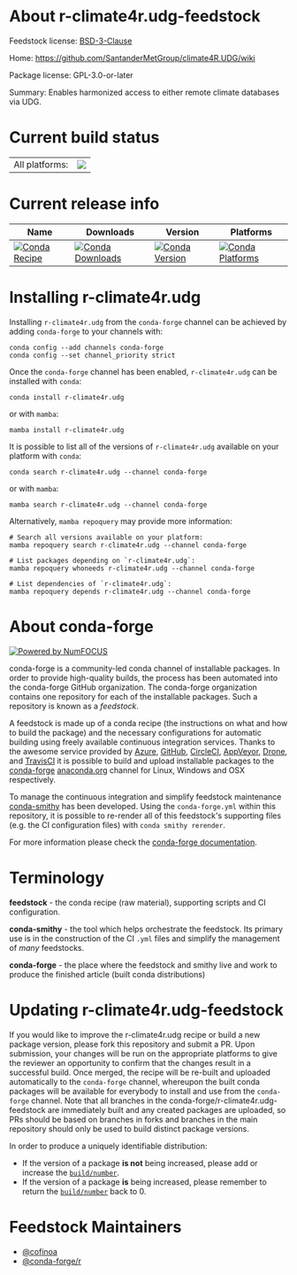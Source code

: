 About r-climate4r.udg-feedstock
===============================

Feedstock license: [BSD-3-Clause](https://github.com/conda-forge/r-climate4r.udg-feedstock/blob/main/LICENSE.txt)

Home: https://github.com/SantanderMetGroup/climate4R.UDG/wiki

Package license: GPL-3.0-or-later

Summary: Enables harmonized access to either remote climate databases via UDG.

Current build status
====================


<table><tr><td>All platforms:</td>
    <td>
      <a href="https://dev.azure.com/conda-forge/feedstock-builds/_build/latest?definitionId=16168&branchName=main">
        <img src="https://dev.azure.com/conda-forge/feedstock-builds/_apis/build/status/r-climate4r.udg-feedstock?branchName=main">
      </a>
    </td>
  </tr>
</table>

Current release info
====================

| Name | Downloads | Version | Platforms |
| --- | --- | --- | --- |
| [![Conda Recipe](https://img.shields.io/badge/recipe-r--climate4r.udg-green.svg)](https://anaconda.org/conda-forge/r-climate4r.udg) | [![Conda Downloads](https://img.shields.io/conda/dn/conda-forge/r-climate4r.udg.svg)](https://anaconda.org/conda-forge/r-climate4r.udg) | [![Conda Version](https://img.shields.io/conda/vn/conda-forge/r-climate4r.udg.svg)](https://anaconda.org/conda-forge/r-climate4r.udg) | [![Conda Platforms](https://img.shields.io/conda/pn/conda-forge/r-climate4r.udg.svg)](https://anaconda.org/conda-forge/r-climate4r.udg) |

Installing r-climate4r.udg
==========================

Installing `r-climate4r.udg` from the `conda-forge` channel can be achieved by adding `conda-forge` to your channels with:

```
conda config --add channels conda-forge
conda config --set channel_priority strict
```

Once the `conda-forge` channel has been enabled, `r-climate4r.udg` can be installed with `conda`:

```
conda install r-climate4r.udg
```

or with `mamba`:

```
mamba install r-climate4r.udg
```

It is possible to list all of the versions of `r-climate4r.udg` available on your platform with `conda`:

```
conda search r-climate4r.udg --channel conda-forge
```

or with `mamba`:

```
mamba search r-climate4r.udg --channel conda-forge
```

Alternatively, `mamba repoquery` may provide more information:

```
# Search all versions available on your platform:
mamba repoquery search r-climate4r.udg --channel conda-forge

# List packages depending on `r-climate4r.udg`:
mamba repoquery whoneeds r-climate4r.udg --channel conda-forge

# List dependencies of `r-climate4r.udg`:
mamba repoquery depends r-climate4r.udg --channel conda-forge
```


About conda-forge
=================

[![Powered by
NumFOCUS](https://img.shields.io/badge/powered%20by-NumFOCUS-orange.svg?style=flat&colorA=E1523D&colorB=007D8A)](https://numfocus.org)

conda-forge is a community-led conda channel of installable packages.
In order to provide high-quality builds, the process has been automated into the
conda-forge GitHub organization. The conda-forge organization contains one repository
for each of the installable packages. Such a repository is known as a *feedstock*.

A feedstock is made up of a conda recipe (the instructions on what and how to build
the package) and the necessary configurations for automatic building using freely
available continuous integration services. Thanks to the awesome service provided by
[Azure](https://azure.microsoft.com/en-us/services/devops/), [GitHub](https://github.com/),
[CircleCI](https://circleci.com/), [AppVeyor](https://www.appveyor.com/),
[Drone](https://cloud.drone.io/welcome), and [TravisCI](https://travis-ci.com/)
it is possible to build and upload installable packages to the
[conda-forge](https://anaconda.org/conda-forge) [anaconda.org](https://anaconda.org/)
channel for Linux, Windows and OSX respectively.

To manage the continuous integration and simplify feedstock maintenance
[conda-smithy](https://github.com/conda-forge/conda-smithy) has been developed.
Using the ``conda-forge.yml`` within this repository, it is possible to re-render all of
this feedstock's supporting files (e.g. the CI configuration files) with ``conda smithy rerender``.

For more information please check the [conda-forge documentation](https://conda-forge.org/docs/).

Terminology
===========

**feedstock** - the conda recipe (raw material), supporting scripts and CI configuration.

**conda-smithy** - the tool which helps orchestrate the feedstock.
                   Its primary use is in the construction of the CI ``.yml`` files
                   and simplify the management of *many* feedstocks.

**conda-forge** - the place where the feedstock and smithy live and work to
                  produce the finished article (built conda distributions)


Updating r-climate4r.udg-feedstock
==================================

If you would like to improve the r-climate4r.udg recipe or build a new
package version, please fork this repository and submit a PR. Upon submission,
your changes will be run on the appropriate platforms to give the reviewer an
opportunity to confirm that the changes result in a successful build. Once
merged, the recipe will be re-built and uploaded automatically to the
`conda-forge` channel, whereupon the built conda packages will be available for
everybody to install and use from the `conda-forge` channel.
Note that all branches in the conda-forge/r-climate4r.udg-feedstock are
immediately built and any created packages are uploaded, so PRs should be based
on branches in forks and branches in the main repository should only be used to
build distinct package versions.

In order to produce a uniquely identifiable distribution:
 * If the version of a package **is not** being increased, please add or increase
   the [``build/number``](https://docs.conda.io/projects/conda-build/en/latest/resources/define-metadata.html#build-number-and-string).
 * If the version of a package **is** being increased, please remember to return
   the [``build/number``](https://docs.conda.io/projects/conda-build/en/latest/resources/define-metadata.html#build-number-and-string)
   back to 0.

Feedstock Maintainers
=====================

* [@cofinoa](https://github.com/cofinoa/)
* [@conda-forge/r](https://github.com/conda-forge/r/)

